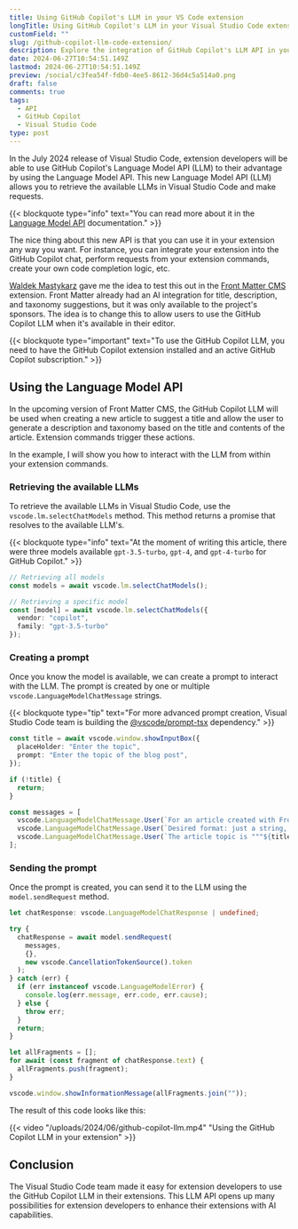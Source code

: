 ```yaml
---
title: Using GitHub Copilot's LLM in your VS Code extension
longTitle: Using GitHub Copilot's LLM in your Visual Studio Code extension
customField: ""
slug: /github-copilot-llm-code-extension/
description: Explore the integration of GitHub Copilot's LLM API in your VS Code extension to revolutionize your development workflow with AI.
date: 2024-06-27T10:54:51.149Z
lastmod: 2024-06-27T10:54:51.149Z
preview: /social/c3fea54f-fdb0-4ee5-8612-36d4c5a514a0.png
draft: false
comments: true
tags:
  - API
  - GitHub Copilot
  - Visual Studio Code
type: post
---
```


In the July 2024 release of Visual Studio Code, extension developers will be able to use GitHub Copilot's Language Model API (LLM) to their advantage by using the Language Model API. This new Language Model API (LLM) allows you to retrieve the available LLMs in Visual Studio Code and make requests.

{{< blockquote type="info" text="You can read more about it in the [Language Model API](https://code.visualstudio.com/api/extension-guides/language-model) documentation." >}}

The nice thing about this new API is that you can use it in your extension any way you want. For instance, you can integrate your extension into the GitHub Copilot chat, perform requests from your extension commands, create your own code completion logic, etc.

[Waldek Mastykarz](http://blog.mastykarz.nl) gave me the idea to test this out in the [Front Matter CMS](https://frontmatter.codes) extension. Front Matter already had an AI integration for title, description, and taxonomy suggestions, but it was only available to the project's sponsors. The idea is to change this to allow users to use the GitHub Copilot LLM when it's available in their editor.

{{< blockquote type="important" text="To use the GitHub Copilot LLM, you need to have the GitHub Copilot extension installed and an active GitHub Copilot subscription." >}}

## Using the Language Model API

In the upcoming version of Front Matter CMS, the GitHub Copilot LLM will be used when creating a new article to suggest a title and allow the user to generate a description and taxonomy based on the title and contents of the article. Extension commands trigger these actions.

In the example, I will show you how to interact with the LLM from within your extension commands.

### Retrieving the available LLMs

To retrieve the available LLMs in Visual Studio Code, use the `vscode.lm.selectChatModels` method. This method returns a promise that resolves to the available LLM's.

{{< blockquote type="info" text="At the moment of writing this article, there were three models available `gpt-3.5-turbo`, `gpt-4`, and `gpt-4-turbo` for GitHub Copilot." >}}

```typescript {title="Retrieving the model"}
// Retrieving all models
const models = await vscode.lm.selectChatModels();

// Retrieving a specific model
const [model] = await vscode.lm.selectChatModels({
  vendor: "copilot",
  family: "gpt-3.5-turbo"
});
```

### Creating a prompt

Once you know the model is available, we can create a prompt to interact with the LLM. The prompt is created by one or multiple `vscode.LanguageModelChatMessage` strings.

{{< blockquote type="tip" text="For more advanced prompt creation, Visual Studio Code team is building the [@vscode/prompt-tsx](https://www.npmjs.com/package/@vscode/prompt-tsx) dependency." >}}

```typescript {title="Creating a prompt"}
const title = await vscode.window.showInputBox({
  placeHolder: "Enter the topic",
  prompt: "Enter the topic of the blog post",
});

if (!title) {
  return;
}

const messages = [
  vscode.LanguageModelChatMessage.User(`For an article created with Front Matter CMS, create me a SEO friendly description that is a maximum of 160 characters long.`),
  vscode.LanguageModelChatMessage.User(`Desired format: just a string, e.g., "My first blog post".`),
  vscode.LanguageModelChatMessage.User(`The article topic is """${title}"""`),
];
```

### Sending the prompt

Once the prompt is created, you can send it to the LLM using the `model.sendRequest` method.

```typescript {title="Sending the prompt"}
let chatResponse: vscode.LanguageModelChatResponse | undefined;

try {
  chatResponse = await model.sendRequest(
    messages,
    {},
    new vscode.CancellationTokenSource().token
  );
} catch (err) {
  if (err instanceof vscode.LanguageModelError) {
    console.log(err.message, err.code, err.cause);
  } else {
    throw err;
  }
  return;
}

let allFragments = [];
for await (const fragment of chatResponse.text) {
  allFragments.push(fragment);
}

vscode.window.showInformationMessage(allFragments.join(""));
```

The result of this code looks like this:

{{< video "/uploads/2024/06/github-copilot-llm.mp4" "Using the GitHub Copilot LLM in your extension" >}}

## Conclusion

The Visual Studio Code team made it easy for extension developers to use the GitHub Copilot LLM in their extensions. This LLM API opens up many possibilities for extension developers to enhance their extensions with AI capabilities.